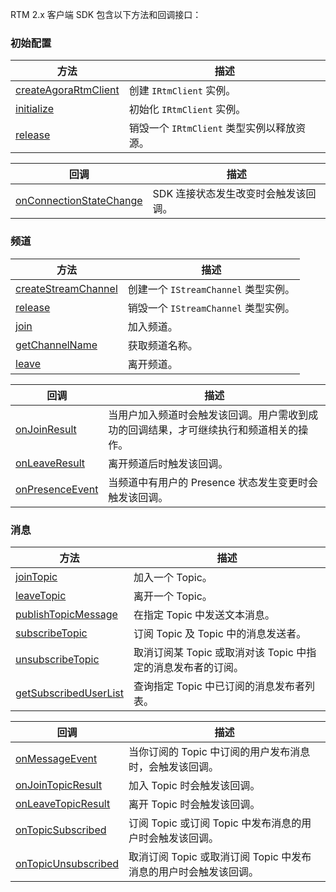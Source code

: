 RTM 2.x 客户端 SDK 包含以下方法和回调接口：

### 初始配置

| 方法       | 描述                                       |
| ---------- | ------------------------------------------ |
| [createAgoraRtmClient](api-client-linux#createagorartmclient)| 创建 `IRtmClient` 实例。                   |
| [initialize](api-client-linux#initialize)| 初始化 `IRtmClient` 实例。                   |
| [release](api-client-linux#release)   | 销毁一个 `IRtmClient` 类型实例以释放资源。 |


| 回调       | 描述                                       |
| ---------- | ------------------------------------------ |
| [onConnectionStateChange](api-client-linux#onconnectionstatechange) | SDK 连接状态发生改变时会触发该回调。     |

### 频道

| 方法                | 描述                                       |
| ------------------- | ------------------------------------------ |
| [createStreamChannel](api-client-linux#createstreamchannel) | 创建一个 `IStreamChannel` 类型实例。       |
| [release](api-channel-linux#release)            | 销毁一个 `IStreamChannel` 类型实例。       |
| [join](api-channel-linux#join)               | 加入频道。                                 |
| [getChannelName](api-channel-linux#getchannelname)      | 获取频道名称。                             |
| [leave](api-channel-linux#leave)               | 离开频道。                                 |


| 回调       | 描述                                       |
| ---------- | ------------------------------------------ |
| [onJoinResult](api-client-linux#onjoinresult) | 当用户加入频道时会触发该回调。用户需收到成功的回调结果，才可继续执行和频道相关的操作。     |
| [onLeaveResult](api-client-linux#onleaveresult)    | 离开频道后时触发该回调。 |
| [onPresenceEvent](api-client-linux#onpresenceevent)  | 当频道中有用户的 Presence 状态发生变更时会触发该回调。 |

### 消息

| 方法                     | 描述                                                         |
| ------------------------ | ------------------------------------------------------------ |
| [joinTopic](api-channel-linux#jointopic)                | 加入一个 Topic。                                             |
| [leaveTopic](api-channel-linux#leavetopic)               | 离开一个 Topic。                                             |
| [publishTopicMessage](api-channel-linux#publishtopicmessage)      | 在指定 Topic 中发送文本消息。                                |
| [subscribeTopic](api-channel-linux#subscribetopic)           | 订阅 Topic 及 Topic 中的消息发送者。                         |
| [unsubscribeTopic](api-channel-linux#unsubscribetopic)         | 取消订阅某 Topic 或取消对该 Topic 中指定的消息发布者的订阅。 |
| [getSubscribedUserList](api-channel-linux#getsubscribeduserlist)    | 查询指定 Topic 中已订阅的消息发布者列表。                    |


| 回调       | 描述                                       |
| ---------- | ------------------------------------------ |
| [onMessageEvent](api-client-linux#onmessageevent) | 当你订阅的 Topic 中订阅的用户发布消息时，会触发该回调。     |
| [onJoinTopicResult](api-client-linux#onjointopicresult) | 加入 Topic 时会触发该回调。     |
| [onLeaveTopicResult](api-client-linux#onleavetopicresult) | 离开 Topic 时会触发该回调。     |
| [onTopicSubscribed](api-client-linux#ontopicsubscribed) | 订阅 Topic 或订阅 Topic 中发布消息的用户时会触发该回调。     |
| [onTopicUnsubscribed](api-client-linux#ontopicunsubscribed) | 取消订阅 Topic 或取消订阅 Topic 中发布消息的用户时会触发该回调。     |

